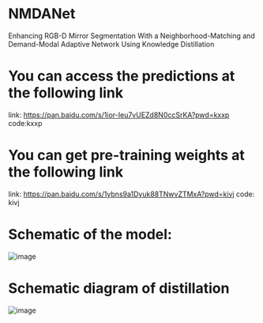 # NMDANet
Enhancing RGB-D Mirror Segmentation With a Neighborhood-Matching and Demand-Modal Adaptive Network Using Knowledge Distillation

# You can access the predictions at the following link
link: https://pan.baidu.com/s/1ior-Ieu7vUEZd8N0ccSrKA?pwd=kxxp code:kxxp 


# You can get pre-training weights at the following link
link: https://pan.baidu.com/s/1ybns9a1Dyuk88TNwvZTMxA?pwd=kivj code: kivj

# Schematic of the model:
![image](https://github.com/user-attachments/assets/97b279fb-0494-4938-a790-6575957aeda3)

# Schematic diagram of distillation
![image](https://github.com/user-attachments/assets/60adc859-8587-4a2e-980e-051625baac61)

